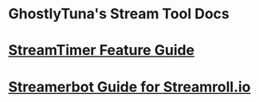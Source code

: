 # GhostlyTuna's Stream Tool Docs

# [StreamTimer Feature Guide](/docs/timer-guide.md)

# [Streamerbot Guide for Streamroll.io](/docs/sr-streambot.md)
